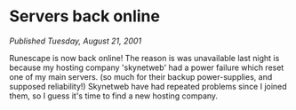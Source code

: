 # Servers back online
*Published Tuesday, August 21, 2001*

Runescape is now back online! The reason is was unavailable last night is because my hosting company 'skynetweb' had a power failure which reset one of my main servers. (so much for their backup power-supplies, and supposed reliability!) Skynetweb have had repeated problems since I joined them, so I guess it's time to find a new hosting company.
